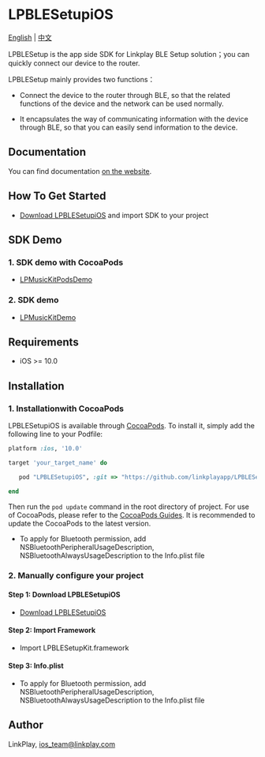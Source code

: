 # LPBLESetupiOS

[English](README.md) | [中文](README_zh.md)

LPBLESetup is the app side SDK for Linkplay BLE Setup solution；you can quickly connect our device to the router.

LPBLESetup mainly provides two functions：

- Connect the device to the router through BLE, so that the related functions of the device and the network can be used normally.

- It encapsulates the way of communicating information with the device through BLE, so that you can easily send information to the device.

## Documentation

You can find documentation [on the website](https://linkplayapp.github.io/linkplay_sdk_doc/en/iOS/DeviceSetup.html#ble-wi-fi-setup).

## How To Get Started

- [Download LPBLESetupiOS](https://github.com/linkplayapp/LPBLESetupiOS/archive/master.zip) and import SDK to your project

## SDK Demo
###  1. SDK demo with CocoaPods
- [LPMusicKitPodsDemo](https://github.com/linkplayapp/LPMusicKitPodsDemo)

###  2. SDK demo
- [LPMusicKitDemo](https://github.com/linkplayapp/LPMusicKitDemo)

## Requirements

- iOS >= 10.0

## Installation

###  1. Installationwith CocoaPods

LPBLESetupiOS is available through [CocoaPods](https://cocoapods.org). To install
it, simply add the following line to your Podfile:

```ruby
platform :ios, '10.0'

target 'your_target_name' do

   pod "LPBLESetupiOS", :git => "https://github.com/linkplayapp/LPBLESetupiOS.git"

end
```

Then run the `pod update` command in the root directory of project.
For use of CocoaPods, please refer to the [CocoaPods Guides](https://guides.cocoapods.org/). It is recommended to update the CocoaPods to the latest version.

- To apply for Bluetooth permission, add NSBluetoothPeripheralUsageDescription, NSBluetoothAlwaysUsageDescription to the Info.plist file


### 2. Manually configure your project

#### Step 1: Download LPBLESetupiOS

- [Download LPBLESetupiOS](https://github.com/linkplayapp/LPBLESetupiOS/archive/master.zip)

#### Step 2: Import Framework

- Import LPBLESetupKit.framework

#### Step 3: Info.plist

- To apply for Bluetooth permission, add NSBluetoothPeripheralUsageDescription, NSBluetoothAlwaysUsageDescription to the Info.plist file

## Author

LinkPlay, ios_team@linkplay.com
